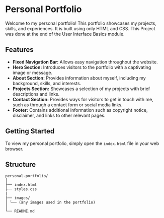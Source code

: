 # Personal Portfolio

Welcome to my personal portfolio! This portfolio showcases my projects, skills, and experiences. It is built using only HTML and CSS. This Project was done at the end of the User Interface Basics module.
## Features

- **Fixed Navigation Bar:** Allows easy navigation throughout the website.
- **Hero Section:** Introduces visitors to the portfolio with a captivating image or message.
- **About Section:** Provides information about myself, including my background, skills, and interests.
- **Projects Section:** Showcases a selection of my projects with brief descriptions and links.
- **Contact Section:** Provides ways for visitors to get in touch with me, such as through a contact form or social media links.
- **Footer:** Contains additional information such as copyright notice, disclaimer, and links to other relevant pages.

## Getting Started

To view my personal portfolio, simply open the `index.html` file in your web browser.

## Structure

```
personal-portfolio/
│
├── index.html
├── styles.css
|
├── images/
│ └── (any images used in the portfolio)
│
└── README.md
```
